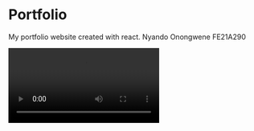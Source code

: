 # Portfolio
My portfolio website created with react.
Nyando Onongwene FE21A290


<video src="My%20Portfolio%20-%20Made%20with%20Clipchamp.mp4" controls title="Title"></video>